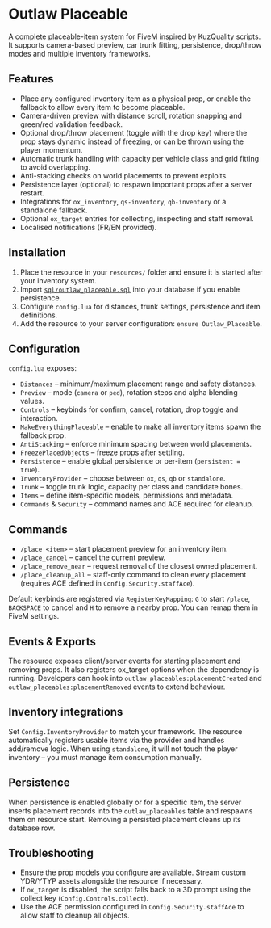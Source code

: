 # Outlaw Placeable

A complete placeable-item system for FiveM inspired by KuzQuality scripts. It supports camera-based preview, car trunk fitting, persistence, drop/throw modes and multiple inventory frameworks.

## Features

- Place any configured inventory item as a physical prop, or enable the fallback to allow every item to become placeable.
- Camera-driven preview with distance scroll, rotation snapping and green/red validation feedback.
- Optional drop/throw placement (toggle with the drop key) where the prop stays dynamic instead of freezing, or can be thrown using the player momentum.
- Automatic trunk handling with capacity per vehicle class and grid fitting to avoid overlapping.
- Anti-stacking checks on world placements to prevent exploits.
- Persistence layer (optional) to respawn important props after a server restart.
- Integrations for `ox_inventory`, `qs-inventory`, `qb-inventory` or a standalone fallback.
- Optional `ox_target` entries for collecting, inspecting and staff removal.
- Localised notifications (FR/EN provided).

## Installation

1. Place the resource in your `resources/` folder and ensure it is started after your inventory system.
2. Import [`sql/outlaw_placeable.sql`](sql/outlaw_placeable.sql) into your database if you enable persistence.
3. Configure `config.lua` for distances, trunk settings, persistence and item definitions.
4. Add the resource to your server configuration: `ensure Outlaw_Placeable`.

## Configuration

`config.lua` exposes:

- `Distances` – minimum/maximum placement range and safety distances.
- `Preview` – mode (`camera` or `ped`), rotation steps and alpha blending values.
- `Controls` – keybinds for confirm, cancel, rotation, drop toggle and interaction.
- `MakeEverythingPlaceable` – enable to make all inventory items spawn the fallback prop.
- `AntiStacking` – enforce minimum spacing between world placements.
- `FreezePlacedObjects` – freeze props after settling.
- `Persistence` – enable global persistence or per-item (`persistent = true`).
- `InventoryProvider` – choose between `ox`, `qs`, `qb` or `standalone`.
- `Trunk` – toggle trunk logic, capacity per class and candidate bones.
- `Items` – define item-specific models, permissions and metadata.
- `Commands` & `Security` – command names and ACE required for cleanup.

## Commands

- `/place <item>` – start placement preview for an inventory item.
- `/place_cancel` – cancel the current preview.
- `/place_remove_near` – request removal of the closest owned placement.
- `/place_cleanup_all` – staff-only command to clean every placement (requires ACE defined in `Config.Security.staffAce`).

Default keybinds are registered via `RegisterKeyMapping`: `G` to start `/place`, `BACKSPACE` to cancel and `H` to remove a nearby prop. You can remap them in FiveM settings.

## Events & Exports

The resource exposes client/server events for starting placement and removing props. It also registers ox_target options when the dependency is running. Developers can hook into `outlaw_placeables:placementCreated` and `outlaw_placeables:placementRemoved` events to extend behaviour.

## Inventory integrations

Set `Config.InventoryProvider` to match your framework. The resource automatically registers usable items via the provider and handles add/remove logic. When using `standalone`, it will not touch the player inventory – you must manage item consumption manually.

## Persistence

When persistence is enabled globally or for a specific item, the server inserts placement records into the `outlaw_placeables` table and respawns them on resource start. Removing a persisted placement cleans up its database row.

## Troubleshooting

- Ensure the prop models you configure are available. Stream custom YDR/YTYP assets alongside the resource if necessary.
- If `ox_target` is disabled, the script falls back to a 3D prompt using the collect key (`Config.Controls.collect`).
- Use the ACE permission configured in `Config.Security.staffAce` to allow staff to cleanup all objects.
